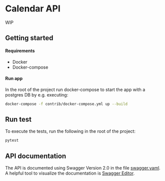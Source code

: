 # Calendar API

WIP

## Getting started

#### Requirements

* Docker
* Docker-compose

#### Run app
In the root of the project run docker-compose to start the app with a postgres DB by e.g.
executing:
```bash
docker-compose -f contrib/docker-compose.yml up --build
```

## Run test
To execute the tests, run the following in the root of the project:
```bash
pytest
```

## API documentation
The API is documented using Swagger Version 2.0 in the file [swagger.yaml](./swagger/swagger.yaml).
A helpful tool to visualize the documentation is [Swagger Editor](https://swagger.io/tools/swagger-editor/).
